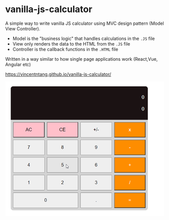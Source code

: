 # vanilla-js-calculator

A simple way to write vanilla JS calculator using MVC design pattern (Model View Controller).

- Model is the "business logic" that handles calculations in the `.JS` file
- View only renders the data to the HTML from the `.JS` file
- Controller is the callback functions in the `.HTML` file

Written in a way similar to how single page applications work (React,Vue, Angular etc)

https://vincentntang.github.io/vanilla-js-calculator/

![](2020-07-25_13-37-04.gif)
